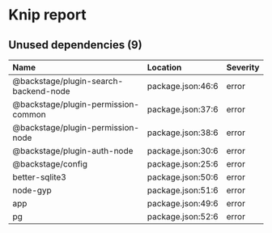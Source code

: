 # Knip report

## Unused dependencies (9)

| Name                                  | Location          | Severity |
| :------------------------------------ | :---------------- | :------- |
| @backstage/plugin-search-backend-node | package.json:46:6 | error    |
| @backstage/plugin-permission-common   | package.json:37:6 | error    |
| @backstage/plugin-permission-node     | package.json:38:6 | error    |
| @backstage/plugin-auth-node           | package.json:30:6 | error    |
| @backstage/config                     | package.json:25:6 | error    |
| better-sqlite3                        | package.json:50:6 | error    |
| node-gyp                              | package.json:51:6 | error    |
| app                                   | package.json:49:6 | error    |
| pg                                    | package.json:52:6 | error    |
